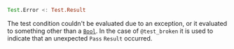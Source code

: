 ```julia
Test.Error <: Test.Result
```

The test condition couldn't be evaluated due to an exception, or it evaluated to something other than a [`Bool`](@ref). In the case of `@test_broken` it is used to indicate that an unexpected `Pass` `Result` occurred.
